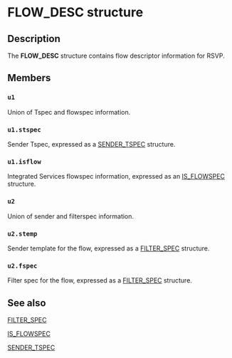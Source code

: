 # FLOW_DESC structure

## Description

The
**FLOW_DESC** structure contains flow descriptor information for RSVP.

## Members

### `u1`

Union of Tspec and flowspec information.

### `u1.stspec`

Sender Tspec, expressed as a [SENDER_TSPEC](https://learn.microsoft.com/previous-versions/windows/desktop/api/lpmapi/ns-lpmapi-sender_tspec) structure.

### `u1.isflow`

Integrated Services flowspec information, expressed as an [IS_FLOWSPEC](https://learn.microsoft.com/previous-versions/windows/desktop/api/lpmapi/ns-lpmapi-is_flowspec) structure.

### `u2`

Union of sender and filterspec information.

### `u2.stemp`

Sender template for the flow, expressed as a [FILTER_SPEC](https://learn.microsoft.com/previous-versions/windows/desktop/api/lpmapi/ns-lpmapi-filter_spec) structure.

### `u2.fspec`

Filter spec for the flow, expressed as a [FILTER_SPEC](https://learn.microsoft.com/previous-versions/windows/desktop/api/lpmapi/ns-lpmapi-filter_spec) structure.

## See also

[FILTER_SPEC](https://learn.microsoft.com/previous-versions/windows/desktop/api/lpmapi/ns-lpmapi-filter_spec)

[IS_FLOWSPEC](https://learn.microsoft.com/previous-versions/windows/desktop/api/lpmapi/ns-lpmapi-is_flowspec)

[SENDER_TSPEC](https://learn.microsoft.com/previous-versions/windows/desktop/api/lpmapi/ns-lpmapi-sender_tspec)